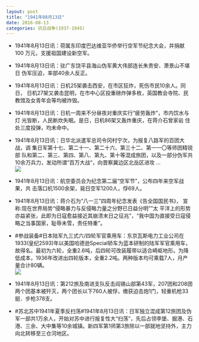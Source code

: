 ```yaml
---
layout: post
title: "1941年08月13日"
date: 2016-08-13
categories: 抗日战争(1937-1945)
---
```


<meta name="referrer" content="no-referrer" />

- 1941年8月13日讯：荷属东印度巴达维亚华侨举行空军节纪念大会，并捐献100 万元，支援祖国建设新空军。 

- 1941年8月13日讯：驻广东饶平县海山伪军黄大伟部连长朱贵安、萧景山不堪日 伪军压迫，率部40余人反正。 

- 1941年8月13日讯：日机25架袭击西安，在市区狂炸，死伤市民10余人。同日， 日机27架又袭击昆明，在市中心区投重磅炸弹多枚，英国教会寺院、民 教馆及女青年会等均被炸毁。 

- 1941年8月13日讯：日机一周来不分昼夜对重庆实行“疲劳轰炸”，市内饮水与灯 光皆断，人民断炊失眠。是日，日机86架又轰炸重庆，在蒋介石曾家岩 住处三度投弹，均未命中。 

- 1941年8月13日讯：日华北派遣军总司令冈村宁次，为报复八路军的百团大战，调 集日军第十七、第二十一、第二十六、第三十二、第一一〇等师团精锐部 队和第二、第三、第四、第八、第九、第十等混成旅团，以及一部分伪军共 10余万兵力，发动所谓“百万大战“，向晋察冀边区北岳区进攻 ... <br/><img src="https://ww1.sinaimg.cn/large/aca367d8jw1f6s184jurjj20c80cwwgb.jpg" />

- 1941年8月13日讯：航空委员会为纪念第二届“空军节”，公布四年来空军战果，共 击落口机1500余架，毙日空军1200人，俘69人。 

- 1941年8月13日讯：蒋介石为“八一三”四周年纪念发表《告全国国民书》， 宣称:现在世界局势“侵略暴力与反侵略力量之分野已日益分明””太 平洋上的形势亦益紧张，此即为日寇愈益接近其崩溃末日之征兆”，“我中国为直接受日寇侵略之当事国家，耻辱未雪，责任特重”。 

- #参战装备#日本陆军九三式六/四轮军官乘用车：东京瓦斯电力工业公司在1933(皇纪2593)年以美国哈德逊Special轿车为蓝本研制的陆军军官乘用车，故得名。最初为六轮，全重2.6吨，后四轮可改装履带以适合崎岖地形。为降低成本，1936年改进出四轮版本，全重2.2吨。两种版本均可乘载7人，月产量合计80辆。 <br/><img src="https://ww4.sinaimg.cn/large/aca367d8jw1f6rw0xakd7j208q0kzq5g.jpg" />

- 1941年8月13日讯：第212旅及南进支队反击阎锡山部第43军，207团和208团两个团基本被歼灭，两个团长以下760人被俘，缴获迫击炮1门，轻重机枪33挺．步枪378支。 

- #苏北苏中1941年夏季反扫荡#1941年8月13日讯：日军独立混成第12旅团及伪军一部共1万余人，开始对苏中进行报复性大“扫荡”，先后占领李堡、掘港、石港、三余、大中集等10余城镇。新四军第1师第3旅除以一部就地坚持外，主力向北转移至三仓河地区。 

